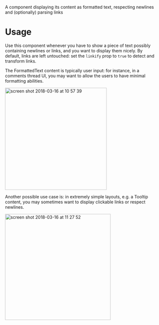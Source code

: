 A component displaying its content as formatted text, respecting newlines and (optionally) parsing links

# Usage

Use this component whenever you have to show a piece of text possibly containing newlines or links, and you want to display them nicely. By default, links are left untouched: set the `linkify` prop to `true` to detect and transform links.

The FormattedText content is typically user input: for instance, in a comments thread UI, you may want to allow the users to have minimal formatting abilities.

<img width="334" alt="screen shot 2018-03-16 at 10 57 39" src="https://user-images.githubusercontent.com/2643520/37514701-f1231aba-2908-11e8-9fd4-14f1cf130638.png">

Another possible use case is: in extremely simple layouts, e.g. a Tooltip content, you may sometimes want to display clickable links or respect newlines.

<img width="347" alt="screen shot 2018-03-16 at 11 27 52" src="https://user-images.githubusercontent.com/2643520/37516299-efd72dcc-290d-11e8-90cf-700db4c9f0bc.png">

